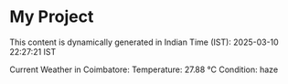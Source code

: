# My Project

This content is dynamically generated in Indian Time (IST): 2025-03-10 22:27:21 IST


Current Weather in Coimbatore:
Temperature: 27.88 °C
Condition: haze
